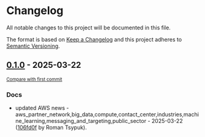 # Changelog

All notable changes to this project will be documented in this file.

The format is based on [Keep a Changelog](http://keepachangelog.com/en/1.0.0/)
and this project adheres to [Semantic Versioning](http://semver.org/spec/v2.0.0.html).

<!-- insertion marker -->
## [0.1.0](https://github.com/tsypuk/aws-news/releases/tag/ver-2025-03-220.1.0) - 2025-03-22

<small>[Compare with first commit](https://github.com/tsypuk/aws-news/compare/c9d587d24fecf7effe6a881b2a7e969ae3c34f9b...ver-2025-03-22)</small>

### Docs

- updated AWS news - aws_partner_network,big_data,compute,contact_center,industries,machine_learning,messaging_and_targeting,public_sector - 2025-03-22 ([106fd0f](https://github.com/tsypuk/aws-news/commit/106fd0fa46e887129a8835cad8f70f210f0ae2c5) by Roman Tsypuk).

